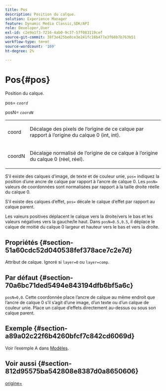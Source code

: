 ```yaml
---
title: Pos
description: Position du calque.
solution: Experience Manager
feature: Dynamic Media Classic,SDK/API
role: Developer,User
exl-id: c2e9a1f3-7216-4ab0-9c37-57f083119cef
source-git-commit: 38f3e425be0ce3e241fc18b477e3f68b7b763b51
workflow-type: tm+mt
source-wordcount: '169'
ht-degree: 2%

---
```


# Pos{#pos}

Position du calque.

pos= *`coord`*

posN= *`coordN`*

<table id="simpletable_754F76EE00BF4129B07502647FF172B7"> 
 <tr class="strow"> 
  <td class="stentry"> <p><span class="varname"> coord</span> </p> </td> 
  <td class="stentry"> <p>Décalage des pixels de l’origine de ce calque par rapport à l’origine du calque 0 (int, int). </p></td> 
 </tr> 
 <tr class="strow"> 
  <td class="stentry"> <p><span class="varname"> coordN</span> </p></td> 
  <td class="stentry"> <p>Décalage normalisé de l’origine de ce calque à l’origine du calque 0 (réel, réel). </p></td> 
 </tr> 
</table>

S’il existe des calques d’image, de texte et de couleur unie, `pos=` indiquez la position d’une ancre de calque par rapport à l’ancre de calque 0. Les `posN=` valeurs de coordonnées sont normalisées par rapport à la taille droite réelle du calque 0.

S’il existe des calques d’effet, `pos=` décale le calque d’effet par rapport au calque parent.

Les valeurs positives déplacent le calque vers la droite/vers le bas et les valeurs négatives vers la gauche/le haut. Dans `posN=0.5,0.5`, il déplace le calque de moitié du calque 0 largeur et hauteur vers le bas et vers la droite.

## Propriétés {#section-51a60cdc52d040538fef378ace7c2e7d}

Attribut de calque. Ignoré si `layer=0` ou `layer=comp`.

## Par défaut {#section-70a6bc71ded5494e843194dfb6bf5a6c}

`posN=0,0`. Cette coordonnée place l’ancre de calque au même endroit que l’ancre de calque 0 s’il s’agit d’une image, d’un texte ou d’un calque de couleur unie. Place un calque d’effets directement au-dessus ou sous son calque parent.

## Exemple {#section-a89a02c22f6b4260bfcf7c842cd6069d}

Voir l’exemple A dans [Modèles](../../../../../is-api/http-ref/image-serving-api-ref/c-http-protocol-reference/c-templates/c-templates.md#concept-3cd2d2adae0e41b2979b9640244d4d3e).

## Voir aussi {#section-812d95575ba542808e8387d0a8650606}

[origine=](../../../../../is-api/http-ref/image-serving-api-ref/c-http-protocol-reference/c-command-reference/r-origin.md#reference-e11c7ac06e2240cc884c3fec98f05138)
